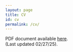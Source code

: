 ```yaml
---
layout: page
title: CV
id: cv
permalink: /cv/
---
```


PDF document available <a target="_blank" href="/folder/CV-02272025.pdf">here</a>. <br>
(Last updated 02/27/25). 

